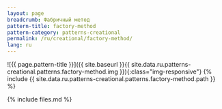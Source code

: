 ```yaml
---
layout: page
breadcrumb: Фабричный метод
pattern-title: factory-method
pattern-category: patterns-creational
permalink: /ru/creational/factory-method/
lang: ru
---
```


![{{ page.pattern-title }}]({{ site.baseurl }}{{ site.data.ru.patterns-creational.patterns.factory-method.img }}){:class="img-responsive"}
{% include {{ site.data.ru.patterns-creational.patterns.factory-method.path }} %}

{% include files.md %}
